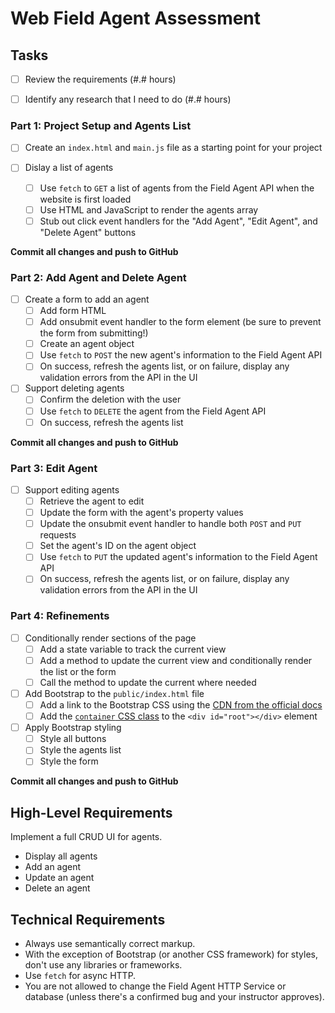 
# Web Field Agent Assessment

## Tasks
* [ ] Review the requirements (#.# hours)

* [ ] Identify any research that I need to do (#.# hours)

### Part 1: Project Setup and Agents List

* [ ] Create an `index.html` and `main.js` file as a starting point for your project

* [ ] Dislay a list of agents
  * [ ] Use `fetch` to `GET` a list of agents from the Field Agent API when the website is first loaded
  * [ ] Use HTML and JavaScript to render the agents array
  * [ ] Stub out click event handlers for the "Add Agent", "Edit Agent", and "Delete Agent" buttons

**Commit all changes and push to GitHub**

### Part 2: Add Agent and Delete Agent

* [ ] Create a form to add an agent
  * [ ] Add form HTML
  * [ ] Add onsubmit event handler to the form element (be sure to prevent the form from submitting!)
  * [ ] Create an agent object
  * [ ] Use `fetch` to `POST` the new agent's information to the Field Agent API
  * [ ] On success, refresh the agents list, or on failure, display any validation errors from the API in the UI

* [ ] Support deleting agents
  * [ ] Confirm the deletion with the user
  * [ ] Use `fetch` to `DELETE` the agent from the Field Agent API
  * [ ] On success, refresh the agents list

**Commit all changes and push to GitHub**

### Part 3: Edit Agent

* [ ] Support editing agents
  * [ ] Retrieve the agent to edit
  * [ ] Update the form with the agent's property values
  * [ ] Update the onsubmit event handler to handle both `POST` and `PUT` requests
  * [ ] Set the agent's ID on the agent object
  * [ ] Use `fetch` to `PUT` the updated agent's information to the Field Agent API
  * [ ] On success, refresh the agents list, or on failure, display any validation errors from the API in the UI

### Part 4: Refinements

* [ ] Conditionally render sections of the page
  * [ ] Add a state variable to track the current view
  * [ ] Add a method to update the current view and conditionally render the list or the form
  * [ ] Call the method to update the current where needed

* [ ] Add Bootstrap to the `public/index.html` file
  * [ ] Add a link to the Bootstrap CSS using the [CDN from the official docs](https://getbootstrap.com/docs/4.6/getting-started/introduction/#css)
  * [ ] Add the [`container` CSS class](https://getbootstrap.com/docs/4.6/layout/overview/#containers) to the `<div id="root"></div>` element

* [ ] Apply Bootstrap styling
  * [ ] Style all buttons
  * [ ] Style the agents list
  * [ ] Style the form

**Commit all changes and push to GitHub**

## High-Level Requirements

Implement a full CRUD UI for agents.

* Display all agents
* Add an agent
* Update an agent
* Delete an agent

## Technical Requirements

* Always use semantically correct markup.
* With the exception of Bootstrap (or another CSS framework) for styles, don't use any libraries or frameworks.
* Use `fetch` for async HTTP.
* You are not allowed to change the Field Agent HTTP Service or database (unless there's a confirmed bug and your instructor approves).
